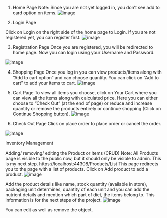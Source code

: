 1.	Home Page
Note: Since you are not yet logged in, you don’t see add to card option on items.
![image](https://github.com/user-attachments/assets/ba5f8c22-9c3c-4c6c-b745-8d0bb4044aa9)

 
3.	Login Page

Click on Login on the right side of the home page to Login. If you are not registered yet, you can register first. 
![image](https://github.com/user-attachments/assets/aa4eb167-29e4-49c2-87c1-c2c78824cf5d)


 
3.	Registration Page
Once you are registered, you will be redirected to home page. Now you can login using your Username and Password.
 
![image](https://github.com/user-attachments/assets/d3da9036-687e-486d-b5f9-494531c3f9a1)

4.	Shopping Page
Once you log in you can view products/items along with “Add to cart option” and can choose quantity. You can click on “Add to cart” to add your items to cart.
![image](https://github.com/user-attachments/assets/ab384ee7-abdf-42ed-8fa0-c1c7533d1a05)

 
6.	Cart Page
To view all items you choose, click on Your Cart where you can view all the items along with calculated price. 
Here you can either choose to “Check Out” (at the end of page) or reduce and increase quantity  or remove the products entirely or continue shopping (Click on Continue Shopping button).
![image](https://github.com/user-attachments/assets/4774f7ef-1936-45fb-a106-3bf6d580ab59)

 
8.	Check Out Page
Click on place order to place order or cancel the order.

 ![image](https://github.com/user-attachments/assets/97ff681d-4bc7-4370-9005-4f3814771390)




Inventory Management


Adding/ removing/ editing the Product or items (CRUD)
Note: All Products page is visible to the public now, but it should only be visible to admin. This is my next step.
https://localhost:44308/Products/List
This page redirects you to the page with a list of products. 
Click on Add product to add a product. 
![image](https://github.com/user-attachments/assets/63e3ad46-fbd8-4f95-b7d4-60ede98de778)

 


Add the product details like name, stock quantity (available in store), packaging unit determines, quantity of each unit and you can add the nutrient details and mention which part of diet, the items belong to. This information is for the next steps of the project.
![image](https://github.com/user-attachments/assets/4549ae37-3d05-4535-9d2d-8c87a82ac60b)


 

You can edit as well as remove the object.

